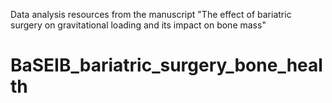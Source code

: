 Data analysis resources from the manuscript "The effect of bariatric surgery on gravitational loading and its impact on bone mass"
# BaSEIB_bariatric_surgery_bone_health
